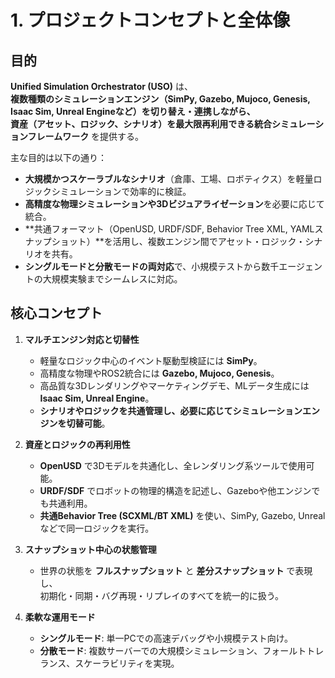 # 1. プロジェクトコンセプトと全体像

## 目的
**Unified Simulation Orchestrator (USO)** は、  
**複数種類のシミュレーションエンジン（SimPy, Gazebo, Mujoco, Genesis, Isaac Sim, Unreal Engineなど）を切り替え・連携しながら、  
資産（アセット、ロジック、シナリオ）を最大限再利用できる統合シミュレーションフレームワーク** を提供する。

主な目的は以下の通り：
- **大規模かつスケーラブルなシナリオ**（倉庫、工場、ロボティクス）を軽量ロジックシミュレーションで効率的に検証。
- **高精度な物理シミュレーションや3Dビジュアライゼーション**を必要に応じて統合。
- **共通フォーマット（OpenUSD, URDF/SDF, Behavior Tree XML, YAMLスナップショット）**を活用し、複数エンジン間でアセット・ロジック・シナリオを共有。
- **シングルモードと分散モードの両対応**で、小規模テストから数千エージェントの大規模実験までシームレスに対応。

## 核心コンセプト
1. **マルチエンジン対応と切替性**  
   - 軽量なロジック中心のイベント駆動型検証には **SimPy**。  
   - 高精度な物理やROS2統合には **Gazebo, Mujoco, Genesis**。  
   - 高品質な3Dレンダリングやマーケティングデモ、MLデータ生成には **Isaac Sim, Unreal Engine**。
   - **シナリオやロジックを共通管理し、必要に応じてシミュレーションエンジンを切替可能**。

2. **資産とロジックの再利用性**  
   - **OpenUSD** で3Dモデルを共通化し、全レンダリング系ツールで使用可能。
   - **URDF/SDF** でロボットの物理的構造を記述し、Gazeboや他エンジンでも共通利用。
   - **共通Behavior Tree (SCXML/BT XML)** を使い、SimPy, Gazebo, Unreal などで同一ロジックを実行。

3. **スナップショット中心の状態管理**  
   - 世界の状態を **フルスナップショット** と **差分スナップショット** で表現し、  
     初期化・同期・バグ再現・リプレイのすべてを統一的に扱う。

4. **柔軟な運用モード**  
   - **シングルモード**: 単一PCでの高速デバッグや小規模テスト向け。
   - **分散モード**: 複数サーバーでの大規模シミュレーション、フォールトトレランス、スケーラビリティを実現。
